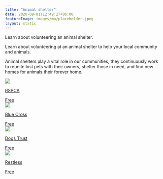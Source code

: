 ```yaml
---
title: "Animal shelter"
date: 2020-09-01T12:49:27+06:00
featureImage: images/ma/placeholder.jpeg
layout: static
---
```


Learn about volunteering an animal shelter.

Learn about volunteering at an animal shelter to help your local community and animals.

Animal shelters play a vital role in our communities, they continuously work to reunite lost pets with their owners, shelter those in need, and find new homes for animals their forever home.

<a class="ma-link" href="https://www.rspca.org.uk/getinvolved/volunteer"><div class="ma-card ma-card-Community"><div class="ma-icon"><img src ="/images/Icon-check - community - opacity.svg"/></div><div class="ma-name"><p>RSPCA</p></div><div class="ma-paid-text"><span>Free</span></div></div></a><a class="ma-link" href="https://www.bluecross.org.uk/volunteer-pets"><div class="ma-card ma-card-Community"><div class="ma-icon"><img src ="/images/Icon-check - community - opacity.svg"/></div><div class="ma-name"><p>Blue Cross</p></div><div class="ma-paid-text"><span>Free</span></div></div></a><a class="ma-link" href="https://www.dogstrust.org.uk/support-us/volunteering"><div class="ma-card ma-card-Community"><div class="ma-icon"><img src ="/images/Icon-check - community - opacity.svg"/></div><div class="ma-name"><p>Dogs Trust</p></div><div class="ma-paid-text"><span>Free</span></div></div></a><a class="ma-link" href="https://restless.co.uk/volunteer/volunteer-types-of-roles/animals/"><div class="ma-card ma-card-Community"><div class="ma-icon"><img src ="/images/Icon-check - community - opacity.svg"/></div><div class="ma-name"><p>Restless</p></div><div class="ma-paid-text"><span>Free</span></div></div></a>  

<br/><br/>






